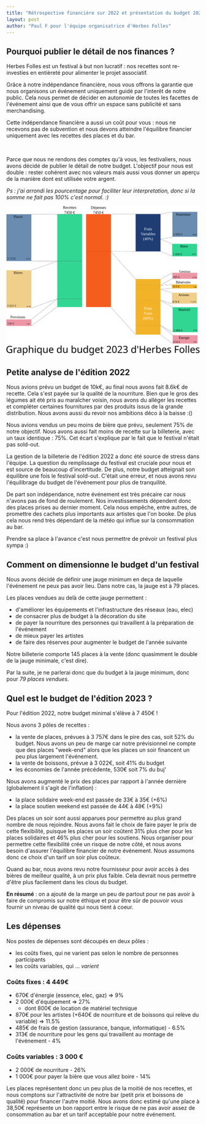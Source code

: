 ```yaml
---
title: "Rétrospective financière sur 2022 et présentation du budget 2023"
layout: post
author: "Paul F pour l'équipe organisatrice d'Herbes Folles"
---
```


## Pourquoi publier le détail de nos finances ?

Herbes Folles est un festival à but non lucratif : nos recettes sont re-investies en entièreté pour alimenter le projet associatif.

Grâce à notre indépendance financière, nous vous offrons la garantie que nous organisons un événement uniquement guidé par l'interêt de notre public. Cela nous permet de décider en autonomie de toutes les facettes de l'événement ainsi que de vous offrir un espace sans publicité et sans merchandising.


Cette indépendance financière a aussi un coût pour vous : nous ne recevons pas de subvention et nous devons atteindre l'équilibre financier uniquement avec les recettes des places et du bar.

<br>

Parce que nous ne rendons des comptes qu'à vous, les festivaliers, nous avons décidé de publier le détail de notre budget. L'objectif pour nous est double : rester cohérent avec nos valeurs mais aussi vous donner un aperçu de la manière dont est utilisée votre argent.

*Ps : j'ai arrondi les pourcentage pour faciliter leur interpretation, donc si la somme ne fait pas 100% c'est normal. :)*


![Répartition des dépenses](/assets/images/posts/budget_2023.svg)


## Petite analyse de l'édition 2022


Nous avions prévu un budget de 10k€, au final nous avons fait 8.6k€ de recette. Cela s'est payée sur la qualité de la nourriture. Bien que le gros des légumes ait été pris au maraîcher voisin, nous avons du alléger les recettes et compléter certaines fournitures par des produits issus de la grande distribution. Nous avons aussi du revoir nos ambitions déco à la baisse :()

Nous avions vendus un peu moins de bière que prévu, seulement 75% de notre objectif. Nous avons aussi fait moins de recette sur la billeterie, avec un taux identique : 75%. Cet écart s'explique par le fait que le festival n'était pas sold-out.

La gestion de la billeterie de l'édition 2022 a donc été source de stress dans l'équipe. La question du remplissage du festival est cruciale pour nous et est source de beaucoup d'incertitude. De plus, notre budget atteignait son équilibre une fois le festival sold-out. C'était une erreur, et nous avons revu l'équilibrage du budget de l'événement pour plus de tranquilité.

De part son indépendance, notre événement est très précaire car nous n'avons pas de fond de roulement. Nos investissements dépendent donc des places prises au dernier moment. Cela nous empêche, entre autres, de promettre des cachets plus importants aux artistes que l'on booke. De plus cela nous rend très dépendant de la météo qui influe sur la consommation au bar.

Prendre sa place à l'avance c'est nous permettre de prévoir un festival plus sympa :)

## Comment on dimensionne le budget d'un festival

Nous avons décidé de définir une jauge minimum en deça de laquelle l'événement ne peux pas avoir lieu. Dans notre cas, la jauge est à 79 places.

Les places vendues au delà de cette jauge permettent :

- d'améliorer les équipements et l'infrastructure des réseaux (eau, elec)
- de consacrer plus de budget à la décoration du site
- de payer la nourriture des personnes qui travaillent à la préparation de l'événement
- de mieux payer les artistes
- de faire des réserves pour augmenter le budget de l'année suivante


Notre billeterie comporte 145 places à la vente (donc quasimment le double de la jauge minimale, c'est dire).

Par la suite, je ne parlerai donc que du budget à la jauge minimum, donc pour *79 places vendues*.

## Quel est le budget de l'édition 2023 ?

Pour l'édition 2022, notre budget minimal s'élève à 7 450€ ! 

Nous avons 3 pôles de recettes :

- la vente de places, prévues à 3 757€ dans le pire des cas, soit 52% du budget. Nous avons un peu de marge car notre prévisionnel ne compte que des places "week-end" alors que les places un soir financent un peu plus largement l'événement.
- la vente de boissons, prévue à 3 022€, soit 41% du budget
- les économies de l'année précédente, 530€ soit 7% du buj'

Nous avons augmenté le prix des places par rapport à l'année dernière (globalement il s'agit de l'inflation) : 

- la place solidaire week-end est passée de 33€ à 35€ (+6%)
- la place soutien weekend est passée de 44€ à 48€ (+9%)


Des places un soir sont aussi apparues pour permettre au plus grand nombre de nous rejoindre. Nous avons fait le choix de faire payer le prix de cette flexibilité, puisque les places un soir coûtent 31% plus cher pour les places solidaires et 46% plus cher pour les soutiens.
Nous organiser pour permettre cette flexibilité crée un risque de notre côté, et nous avons besoin d'assurer l'équilibre financier de notre événement. Nous assumons donc ce choix d'un tarif un soir plus coûteux.


Quand au bar, nous avons revu notre fournisseur pour avoir accès à des bières de meilleur qualité, à un prix plus faible. Cela devrait nous permettre d'être plus facilement dans les clous du budget.

**En résumé** : on a ajouté de la marge un peu de partout pour ne pas avoir à faire de compromis sur notre éthique et pour être sûr de pouvoir vous fournir un niveau de qualité qui nous tient à coeur.


## Les dépenses

Nos postes de dépenses sont découpés en deux pôles :

* les coûts fixes, qui ne varient pas selon le nombre de personnes participants
* les coûts variables, qui ... *varient*

### Coûts fixes : 4 449€

- 670€ d'énergie (essence, elec, gaz) => 9%
- 2 000€ d'équipement => 27%
	- dont 800€ de location de matériel technique
- 870€ pour les artistes (+640€ de nourriture et de boissons qui relève du variable) => 11.5%
- 485€ de frais de gestion (assurance, banque, informatique) - 6.5%
- 313€ de nourriture pour les gens qui travaillent au montage de l'événement - 4%


### Coûts variables : 3 000 €

- 2 000€ de nourriture - 26%
- 1 000€ pour payer la bière que vous allez boire - 14%

Les places représentent donc un peu plus de la moitié de nos recettes, et nous comptons sur l'attractivité de notre bar (petit prix et boissons de qualité) pour financer l'autre moitié. Nous avons donc estimé qu'une place à 38,50€ représente un bon rapport entre le risque de ne pas avoir assez de consommation au bar et un tarif acceptable pour notre événement. 
